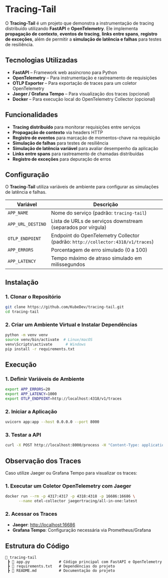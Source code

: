 
# Tracing-Tail

O **Tracing-Tail** é um projeto que demonstra a instrumentação de tracing distribuído utilizando **FastAPI** e **OpenTelemetry**. Ele implementa **propagação de contexto**, **eventos de tracing**, **links entre spans**, **registro de exceções**, além de permitir a **simulação de latência e falhas** para testes de resiliência.


## Tecnologias Utilizadas

- **FastAPI** – Framework web assíncrono para Python
- **OpenTelemetry** – Para instrumentação e rastreamento de requisições
- **OTLP Exporter** – Para exportação de traces para um coletor OpenTelemetry
- **Jaeger / Grafana Tempo** – Para visualização dos traces (opcional)
- **Docker** – Para execução local do OpenTelemetry Collector (opcional)

## Funcionalidades

- **Tracing distribuído** para monitorar requisições entre serviços
- **Propagação de contexto** via headers HTTP
- **Registro de eventos** para marcação de momentos-chave na requisição
- **Simulação de falhas** para testes de resiliência
- **Simulação de latência variável** para avaliar desempenho da aplicação
- **Links entre spans** para rastreamento de chamadas distribuídas
- **Registro de exceções** para depuração de erros

## Configuração

O **Tracing-Tail** utiliza variáveis de ambiente para configurar as simulações de latência e falhas.

| Variável          | Descrição |
|------------------|------------|
| `APP_NAME`       | Nome do serviço (padrão: `tracing-tail`) |
| `APP_URL_DESTINO` | Lista de URLs de serviços downstream (separados por vírgula) |
| `OTLP_ENDPOINT`  | Endpoint do OpenTelemetry Collector (padrão: `http://collector:4318/v1/traces`) |
| `APP_ERRORS`     | Porcentagem de erro simulado (0 a 100) |
| `APP_LATENCY`    | Tempo máximo de atraso simulado em milissegundos |

## Instalação

### 1. Clonar o Repositório
```sh
git clone https://github.com/KubeDev/tracing-tail.git
cd tracing-tail
```

### 2. Criar um Ambiente Virtual e Instalar Dependências
```sh
python -m venv venv
source venv/bin/activate  # Linux/macOS
venv\Scripts\activate      # Windows
pip install -r requirements.txt
```

## Execução

### 1. Definir Variáveis de Ambiente
```sh
export APP_ERRORS=20
export APP_LATENCY=1000
export OTLP_ENDPOINT=http://localhost:4318/v1/traces
```

### 2. Iniciar a Aplicação
```sh
uvicorn app:app --host 0.0.0.0 --port 8000
```

### 3. Testar a API
```sh
curl -X POST http://localhost:8000/process -H "Content-Type: application/json" -d '["item1", "item2"]'
```

## Observação dos Traces

Caso utilize Jaeger ou Grafana Tempo para visualizar os traces:

### 1. Executar um Coletor OpenTelemetry com Jaeger
```sh
docker run --rm -p 4317:4317 -p 4318:4318 -p 16686:16686 \
      --name otel-collector jaegertracing/all-in-one:latest
```

### 2. Acessar os Traces
- **Jaeger**: [http://localhost:16686](http://localhost:16686)
- **Grafana Tempo**: Configuração necessária via Prometheus/Grafana

## Estrutura do Código

```
📂 tracing-tail
 ┣ 📜 app.py             # Código principal com FastAPI e OpenTelemetry
 ┣ 📜 requirements.txt   # Dependências do projeto
 ┣ 📜 README.md          # Documentação do projeto
```
